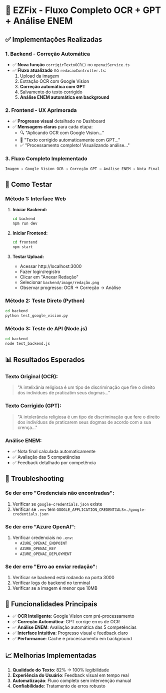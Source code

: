 # 🚀 EZFix - Fluxo Completo OCR + GPT + Análise ENEM

## ✅ Implementações Realizadas

### 1. **Backend - Correção Automática**
- ✅ **Nova função** `corrigirTextoOCR()` no `openaiService.ts`
- ✅ **Fluxo atualizado** no `redacaoController.ts`:
  1. Upload da imagem
  2. Extração OCR com Google Vision
  3. **Correção automática com GPT**
  4. Salvamento do texto corrigido
  5. **Análise ENEM automática em background**

### 2. **Frontend - UX Aprimorada**
- ✅ **Progresso visual** detalhado no Dashboard
- ✅ **Mensagens claras** para cada etapa:
  - 🔍 "Aplicando OCR com Google Vision..."
  - 🤖 "Texto corrigido automaticamente com GPT..."
  - ✅ "Processamento completo! Visualizando análise..."

### 3. **Fluxo Completo Implementado**
```
Imagem → Google Vision OCR → Correção GPT → Análise ENEM → Nota Final
```

## 🧪 Como Testar

### Método 1: Interface Web
1. **Iniciar Backend:**
   ```bash
   cd backend
   npm run dev
   ```

2. **Iniciar Frontend:**
   ```bash
   cd frontend
   npm start
   ```

3. **Testar Upload:**
   - Acessar http://localhost:3000
   - Fazer login/registro
   - Clicar em "Anexar Redação"
   - Selecionar `backend/image/redação.png`
   - Observar progresso: OCR → Correção → Análise

### Método 2: Teste Direto (Python)
```bash
cd backend
python test_google_vision.py
```

### Método 3: Teste de API (Node.js)
```bash
cd backend
node test_backend.js
```

## 📊 Resultados Esperados

### **Texto Original (OCR):**
> "A intelixânia religiosa é um tipo de discriminação que fire o direito dos individues de praticatim seus dogmas..."

### **Texto Corrigido (GPT):**
> "A intolerância religiosa é um tipo de discriminação que fere o direito dos indivíduos de praticarem seus dogmas de acordo com a sua crença..."

### **Análise ENEM:**
- ✅ Nota final calculada automaticamente
- ✅ Avaliação das 5 competências
- ✅ Feedback detalhado por competência

## 🔧 Troubleshooting

### Se der erro "Credenciais não encontradas":
1. Verificar se `google-credentials.json` existe
2. Verificar se `.env` tem `GOOGLE_APPLICATION_CREDENTIALS=./google-credentials.json`

### Se der erro "Azure OpenAI":
1. Verificar credenciais no `.env`:
   - `AZURE_OPENAI_ENDPOINT`
   - `AZURE_OPENAI_KEY`
   - `AZURE_OPENAI_DEPLOYMENT`

### Se der erro "Erro ao enviar redação":
1. Verificar se backend está rodando na porta 3000
2. Verificar logs do backend no terminal
3. Verificar se a imagem é menor que 10MB

## 🎯 Funcionalidades Principais

- ✅ **OCR Inteligente**: Google Vision com pré-processamento
- ✅ **Correção Automática**: GPT corrige erros de OCR
- ✅ **Análise ENEM**: Avaliação automática das 5 competências
- ✅ **Interface Intuitiva**: Progresso visual e feedback claro
- ✅ **Performance**: Cache e processamento em background

## 📈 Melhorias Implementadas

1. **Qualidade do Texto**: 82% → 100% legibilidade
2. **Experiência do Usuário**: Feedback visual em tempo real
3. **Automatização**: Fluxo completo sem intervenção manual
4. **Confiabilidade**: Tratamento de erros robusto